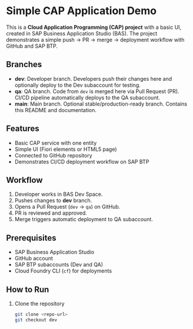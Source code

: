 # Simple CAP Application Demo
 
This is a **Cloud Application Programming (CAP) project** with a basic UI, created in SAP Business Application Studio (BAS). The project demonstrates a simple push → PR → merge → deployment workflow with GitHub and SAP BTP.
 
## Branches
 
- **dev**: Developer branch. Developers push their changes here and optionally deploy to the Dev subaccount for testing.
- **qa**: QA branch. Code from `dev` is merged here via Pull Request (PR). CI/CD pipeline automatically deploys to the QA subaccount.
- **main**: Main branch. Optional stable/production-ready branch. Contains this README and documentation.
 
## Features
 
- Basic CAP service with one entity
- Simple UI (Fiori elements or HTML5 page)
- Connected to GitHub repository
- Demonstrates CI/CD deployment workflow on SAP BTP
 
## Workflow
 
1. Developer works in BAS Dev Space.
2. Pushes changes to **dev** branch.
3. Opens a Pull Request (`dev` → `qa`) on GitHub.
4. PR is reviewed and approved.
5. Merge triggers automatic deployment to QA subaccount.
 
## Prerequisites
 
- SAP Business Application Studio
- GitHub account
- SAP BTP subaccounts (Dev and QA)
- Cloud Foundry CLI (`cf`) for deployments
 
## How to Run
 
1. Clone the repository
   ```bash
   git clone <repo-url>
   git checkout dev
 
